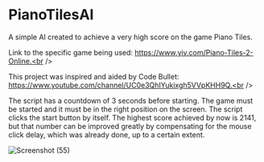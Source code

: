 # PianoTilesAI
A simple AI created to achieve a very high score on the game Piano Tiles.<br />

Link to the specific game being used: https://www.yiv.com/Piano-Tiles-2-Online.<br />

This project was inspired and aided by Code Bullet: https://www.youtube.com/channel/UC0e3QhIYukixgh5VVpKHH9Q.<br />

The script has a countdown of 3 seconds before starting. The game must be started and it must be in the right position on the screen. The script clicks the start button by itself. The highest score achieved by now is 2141, but that number can be improved greatly by compensating for the mouse click delay, which was already done, up to a certain extent.<br />

![Screenshot (55)](https://user-images.githubusercontent.com/36680985/56897222-39416c80-6a8e-11e9-8d04-0fc1b8d12613.png)
